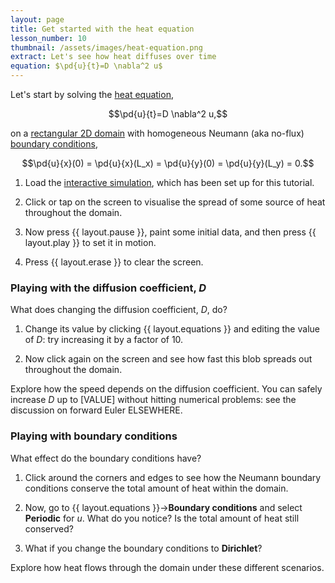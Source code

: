 ```yaml
---
layout: page
title: Get started with the heat equation
lesson_number: 10
thumbnail: /assets/images/heat-equation.png
extract: Let's see how heat diffuses over time
equation: $\pd{u}{t}=D \nabla^2 u$
---
```

Let's start by solving the [heat equation](https://en.wikipedia.org/wiki/Heat_equation),

$$\pd{u}{t}=D \nabla^2 u,$$

on a [rectangular 2D domain](/user-guide/quick-start#domain-shape) with homogeneous Neumann (aka no-flux) [boundary conditions](/user-guide/quick-start#boundary-conditions),

$$\pd{u}{x}(0) = \pd{u}{x}(L_x) = \pd{u}{y}(0) = \pd{u}{y}(L_y) = 0.$$

1. Load the [interactive simulation](/sim/?preset=heatEquation), which has been set up for this tutorial.

1. Click or tap on the screen to visualise the spread of some source of heat throughout the domain. 

1. Now press {{ layout.pause }}, paint some initial data, and then press {{ layout.play }} to set it in motion.

1. Press {{ layout.erase }} to clear the screen. 

### Playing with the diffusion coefficient, $D$

What does changing the diffusion coefficient, $D$, do? 

1. Change its value by clicking {{ layout.equations }} and editing the value of $D$: try increasing it by a factor of 10. 

1. Now click again on the screen and see how fast this blob spreads out throughout the domain. 

Explore how the speed depends on the diffusion coefficient. You can safely increase $D$ up to [VALUE] without hitting numerical problems: see the discussion on forward Euler ELSEWHERE. 

### Playing with boundary conditions

What effect do the boundary conditions have? 

1. Click around the corners and edges to see how the Neumann boundary conditions conserve the total amount of heat within the domain. 

1. Now, go to {{ layout.equations }}→**Boundary conditions** and select **Periodic** for $u$. What do you notice? Is the total amount of heat still conserved? 

1. What if you change the boundary conditions to **Dirichlet**? 

Explore how heat flows through the domain under these different scenarios.



